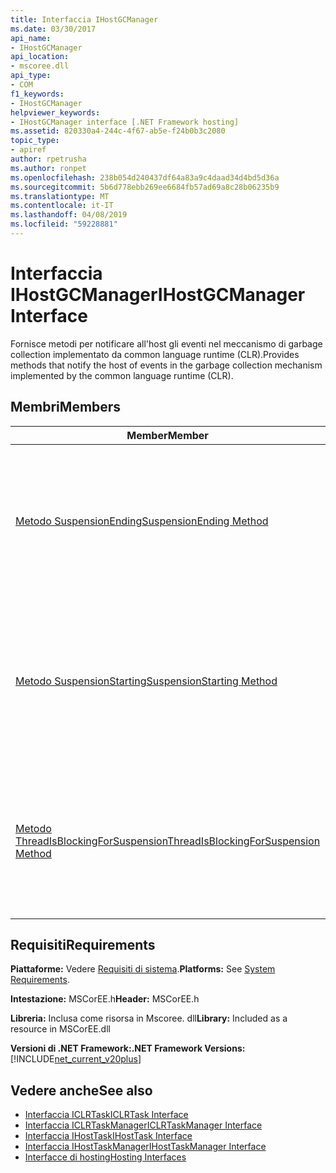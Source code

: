 ```yaml
---
title: Interfaccia IHostGCManager
ms.date: 03/30/2017
api_name:
- IHostGCManager
api_location:
- mscoree.dll
api_type:
- COM
f1_keywords:
- IHostGCManager
helpviewer_keywords:
- IHostGCManager interface [.NET Framework hosting]
ms.assetid: 820330a4-244c-4f67-ab5e-f24b0b3c2080
topic_type:
- apiref
author: rpetrusha
ms.author: ronpet
ms.openlocfilehash: 238b054d240437df64a83a9c4daad34d4bd5d36a
ms.sourcegitcommit: 5b6d778ebb269ee6684fb57ad69a8c28b06235b9
ms.translationtype: MT
ms.contentlocale: it-IT
ms.lasthandoff: 04/08/2019
ms.locfileid: "59228881"
---
```

# <a name="ihostgcmanager-interface"></a><span data-ttu-id="dfe0e-102">Interfaccia IHostGCManager</span><span class="sxs-lookup"><span data-stu-id="dfe0e-102">IHostGCManager Interface</span></span>
<span data-ttu-id="dfe0e-103">Fornisce metodi per notificare all'host gli eventi nel meccanismo di garbage collection implementato da common language runtime (CLR).</span><span class="sxs-lookup"><span data-stu-id="dfe0e-103">Provides methods that notify the host of events in the garbage collection mechanism implemented by the common language runtime (CLR).</span></span>  
  
## <a name="members"></a><span data-ttu-id="dfe0e-104">Membri</span><span class="sxs-lookup"><span data-stu-id="dfe0e-104">Members</span></span>  
  
|<span data-ttu-id="dfe0e-105">Member</span><span class="sxs-lookup"><span data-stu-id="dfe0e-105">Member</span></span>|<span data-ttu-id="dfe0e-106">Descrizione</span><span class="sxs-lookup"><span data-stu-id="dfe0e-106">Description</span></span>|  
|------------|-----------------|  
|[<span data-ttu-id="dfe0e-107">Metodo SuspensionEnding</span><span class="sxs-lookup"><span data-stu-id="dfe0e-107">SuspensionEnding Method</span></span>](../../../../docs/framework/unmanaged-api/hosting/ihostgcmanager-suspensionending-method.md)|<span data-ttu-id="dfe0e-108">Notifica all'host che CLR viene ripresa l'esecuzione delle attività nei thread che erano stati sospesi per una garbage collection.</span><span class="sxs-lookup"><span data-stu-id="dfe0e-108">Notifies the host that the CLR is resuming execution of tasks on threads that had been suspended for a garbage collection.</span></span>|  
|[<span data-ttu-id="dfe0e-109">Metodo SuspensionStarting</span><span class="sxs-lookup"><span data-stu-id="dfe0e-109">SuspensionStarting Method</span></span>](../../../../docs/framework/unmanaged-api/hosting/ihostgcmanager-suspensionstarting-method.md)|<span data-ttu-id="dfe0e-110">Notifica all'host che Common Language Runtime sta per sospendere l'esecuzione di attività, per eseguire un'operazione di garbage collection.</span><span class="sxs-lookup"><span data-stu-id="dfe0e-110">Notifies the host that the CLR is suspending execution of tasks, to perform a garbage collection.</span></span>|  
|[<span data-ttu-id="dfe0e-111">Metodo ThreadIsBlockingForSuspension</span><span class="sxs-lookup"><span data-stu-id="dfe0e-111">ThreadIsBlockingForSuspension Method</span></span>](../../../../docs/framework/unmanaged-api/hosting/ihostgcmanager-threadisblockingforsuspension-method.md)|<span data-ttu-id="dfe0e-112">Notifica all'host che è il thread da cui è stata effettuata la chiamata al metodo per essere bloccato per una garbage collection.</span><span class="sxs-lookup"><span data-stu-id="dfe0e-112">Notifies the host that the thread from which the method call was made is about to block for a garbage collection.</span></span>|  
  
## <a name="requirements"></a><span data-ttu-id="dfe0e-113">Requisiti</span><span class="sxs-lookup"><span data-stu-id="dfe0e-113">Requirements</span></span>  
 <span data-ttu-id="dfe0e-114">**Piattaforme:** Vedere [Requisiti di sistema](../../../../docs/framework/get-started/system-requirements.md).</span><span class="sxs-lookup"><span data-stu-id="dfe0e-114">**Platforms:** See [System Requirements](../../../../docs/framework/get-started/system-requirements.md).</span></span>  
  
 <span data-ttu-id="dfe0e-115">**Intestazione:** MSCorEE.h</span><span class="sxs-lookup"><span data-stu-id="dfe0e-115">**Header:** MSCorEE.h</span></span>  
  
 <span data-ttu-id="dfe0e-116">**Libreria:** Inclusa come risorsa in Mscoree. dll</span><span class="sxs-lookup"><span data-stu-id="dfe0e-116">**Library:** Included as a resource in MSCorEE.dll</span></span>  
  
 **<span data-ttu-id="dfe0e-117">Versioni di .NET Framework:</span><span class="sxs-lookup"><span data-stu-id="dfe0e-117">.NET Framework Versions:</span></span>** [!INCLUDE[net_current_v20plus](../../../../includes/net-current-v20plus-md.md)]  
  
## <a name="see-also"></a><span data-ttu-id="dfe0e-118">Vedere anche</span><span class="sxs-lookup"><span data-stu-id="dfe0e-118">See also</span></span>

- [<span data-ttu-id="dfe0e-119">Interfaccia ICLRTask</span><span class="sxs-lookup"><span data-stu-id="dfe0e-119">ICLRTask Interface</span></span>](../../../../docs/framework/unmanaged-api/hosting/iclrtask-interface.md)
- [<span data-ttu-id="dfe0e-120">Interfaccia ICLRTaskManager</span><span class="sxs-lookup"><span data-stu-id="dfe0e-120">ICLRTaskManager Interface</span></span>](../../../../docs/framework/unmanaged-api/hosting/iclrtaskmanager-interface.md)
- [<span data-ttu-id="dfe0e-121">Interfaccia IHostTask</span><span class="sxs-lookup"><span data-stu-id="dfe0e-121">IHostTask Interface</span></span>](../../../../docs/framework/unmanaged-api/hosting/ihosttask-interface.md)
- [<span data-ttu-id="dfe0e-122">Interfaccia IHostTaskManager</span><span class="sxs-lookup"><span data-stu-id="dfe0e-122">IHostTaskManager Interface</span></span>](../../../../docs/framework/unmanaged-api/hosting/ihosttaskmanager-interface.md)
- [<span data-ttu-id="dfe0e-123">Interfacce di hosting</span><span class="sxs-lookup"><span data-stu-id="dfe0e-123">Hosting Interfaces</span></span>](../../../../docs/framework/unmanaged-api/hosting/hosting-interfaces.md)
